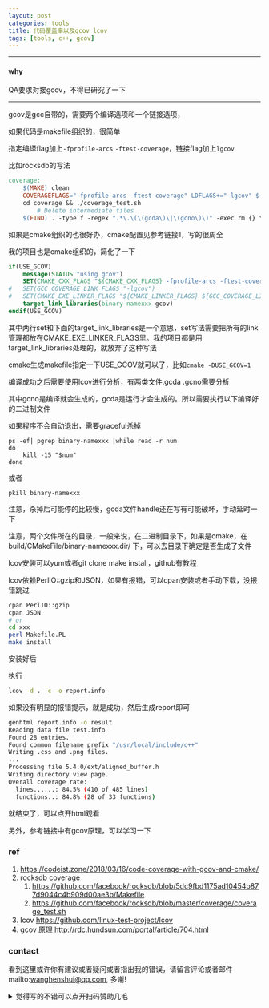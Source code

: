 ```yaml
---
layout: post
categories: tools
title: 代码覆盖率以及gcov lcov
tags: [tools, c++, gcov]
---
```


  

---

#### why

QA要求对接gcov，不得已研究了一下

---

gcov是gcc自带的，需要两个编译选项和一个链接选项，

如果代码是makefile组织的，很简单

指定编译flag加上`-fprofile-arcs`  `-ftest-coverage`，链接flag加上`lgcov`

比如rocksdb的写法

```makefile
coverage:
	$(MAKE) clean
	COVERAGEFLAGS="-fprofile-arcs -ftest-coverage" LDFLAGS+="-lgcov" $(MAKE) J=1 all check
	cd coverage && ./coverage_test.sh
        # Delete intermediate files
	$(FIND) . -type f -regex ".*\.\(\(gcda\)\|\(gcno\)\)" -exec rm {} \;
```



如果是cmake组织的也很好办，cmake配置见参考链接1，写的很周全

我的项目也是cmake组织的，简化了一下

```cmake
if(USE_GCOV)
	message(STATUS "using gcov")
	SET(CMAKE_CXX_FLAGS "${CMAKE_CXX_FLAGS} -fprofile-arcs -ftest-coverage" )
#   SET(GCC_COVERAGE_LINK_FLAGS "-lgcov")
#   SET(CMAKE_EXE_LINKER_FLAGS "${CMAKE_LINKER_FLAGS} ${GCC_COVERAGE_LINK_FLAGS}" )               
    target_link_libraries(binary-namexxx gcov) 
endif(USE_GCOV)
```

其中两行set和下面的target_link_libraries是一个意思，set写法需要把所有的link管理都放在CMAKE_EXE_LINKER_FLAGS里。我的项目都是用target_link_libraries处理的，就放弃了这种写法

cmake生成makefile指定一下USE_GCOV就可以了，比如`cmake -DUSE_GCOV=1`



编译成功之后需要使用lcov进行分析，有两类文件.gcda  .gcno需要分析

其中gcno是编译就会生成的，gcda是运行才会生成的。所以需要执行以下编译好的二进制文件

如果程序不会自动退出，需要graceful杀掉

```shell
ps -ef| pgrep binary-namexxx |while read -r num
do 
    kill -15 "$num"
done
```



或者

```shell
pkill binary-namexxx
```


注意，杀掉后可能停的比较慢，gcda文件handle还在写有可能破坏，手动延时一下



注意，两个文件所在的目录，一般来说，在二进制目录下，如果是cmake，在build/CMakeFile/binary-namexxx.dir/  下，可以去目录下确定是否生成了文件

lcov安装可以yum或者git clone make install，github有教程

lcov依赖PerlIO::gzip和JSON，如果有报错，可以cpan安装或者手动下载，没报错跳过

```bash
cpan PerlIO::gzip
cpan JSON
# or
cd xxx
perl Makefile.PL 
make install
```



 安装好后

执行 

 ```bash
lcov -d . -c -o report.info
 ```

如果没有明显的报错提示，就是成功，然后生成report即可

```bash
genhtml report.info -o result
Reading data file test.info
Found 28 entries.
Found common filename prefix "/usr/local/include/c++"
Writing .css and .png files.
...
Processing file 5.4.0/ext/aligned_buffer.h
Writing directory view page.
Overall coverage rate:
  lines......: 84.5% (410 of 485 lines)
  functions..: 84.8% (28 of 33 functions)
```

就结束了，可以点开html观看



另外，参考链接中有gcov原理，可以学习一下



### ref

1. https://codeist.zone/2018/03/16/code-coverage-with-gcov-and-cmake/
2. rocksdb coverage
   1. https://github.com/facebook/rocksdb/blob/5dc9fbd1175ad10454b877d9044c4b909d00ae3b/Makefile
   2. https://github.com/facebook/rocksdb/blob/master/coverage/coverage_test.sh
3. lcov https://github.com/linux-test-project/lcov
4. gcov 原理 http://rdc.hundsun.com/portal/article/704.html


### contact

看到这里或许你有建议或者疑问或者指出我的错误，请留言评论或者邮件mailto:wanghenshui@qq.com, 多谢! 
<details>
<summary>觉得写的不错可以点开扫码赞助几毛</summary>
<img src="https://wanghenshui.github.io/assets/wepay.png" alt="微信转账">
</details>